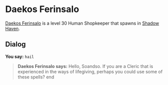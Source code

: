 # Daekos Ferinsalo



[Daekos Ferinsalo](/npc/150266) is a level 30 Human Shopkeeper that spawns in [Shadow Haven](/zone/150).



## Dialog

**You say:** `hail`



>**Daekos Ferinsalo says:** Hello, Soandso. If you are a Cleric that is experienced in the ways of lifegiving, perhaps you could use some of these spells?
end
